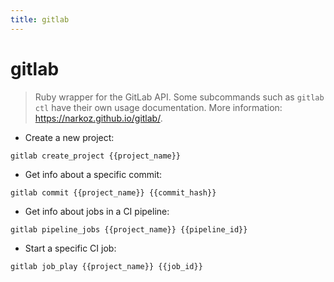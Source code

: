 ```yaml
---
title: gitlab
---
```

# gitlab

> Ruby wrapper for the GitLab API.
> Some subcommands such as `gitlab ctl` have their own usage documentation.
> More information: <https://narkoz.github.io/gitlab/>.

- Create a new project:

`gitlab create_project {{project_name}}`

- Get info about a specific commit:

`gitlab commit {{project_name}} {{commit_hash}}`

- Get info about jobs in a CI pipeline:

`gitlab pipeline_jobs {{project_name}} {{pipeline_id}}`

- Start a specific CI job:

`gitlab job_play {{project_name}} {{job_id}}`
